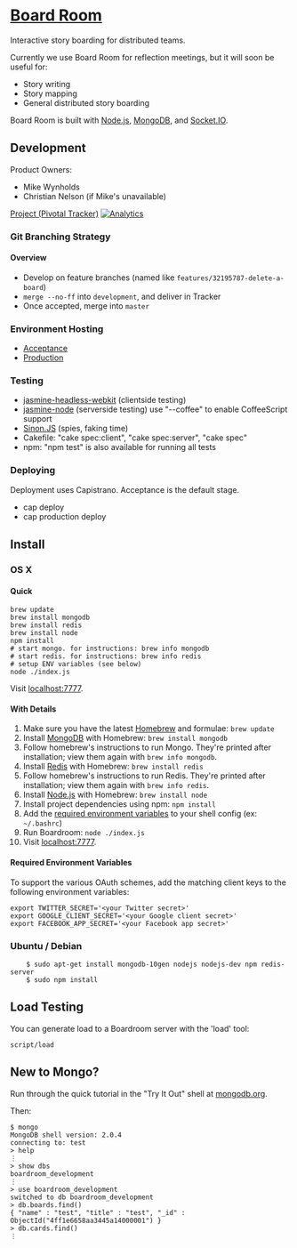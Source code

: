 # [Board Room](http://boardroom.carbonfive.com/)

Interactive story boarding for distributed teams.

Currently we use Board Room for reflection meetings, but it will soon be useful for:
* Story writing
* Story mapping
* General distributed story boarding

Board Room is built with [Node.js](http://nodejs.org/), [MongoDB](http://www.mongodb.org/), and [Socket.IO](http://socket.io/).

## Development

Product Owners:
- Mike Wynholds
- Christian Nelson (if Mike's unavailable)

[Project (Pivotal Tracker)](https://www.pivotaltracker.com/projects/540409)
[![Analytics](https://ga-beacon.appspot.com/UA-620051-20/boardroom/README?pixel)]()

### Git Branching Strategy

#### Overview
- Develop on feature branches (named like `features/32195787-delete-a-board`)
- `merge --no-ff` into `development`, and deliver in Tracker
- Once accepted, merge into `master`

### Environment Hosting
- [Acceptance](http://boardroom.carbonfive.com:81/)
- [Production](http://boardroom.carbonfive.com/)

### Testing

- [jasmine-headless-webkit](http://johnbintz.github.com/jasmine-headless-webkit/) (clientside testing)
- [jasmine-node](https://github.com/mhevery/jasmine-node) (serverside
testing) use "--coffee" to enable CoffeeScript support
- [Sinon.JS](http://sinonjs.org/) (spies, faking time)
- Cakefile: "cake spec:client", "cake spec:server", "cake spec"
- npm: "npm test" is also available for running all tests

### Deploying

Deployment uses Capistrano. Acceptance is the default stage.

- cap deploy
- cap production deploy

## Install

### OS X

#### Quick

    brew update
    brew install mongodb
    brew install redis
    brew install node
    npm install
    # start mongo. for instructions: brew info mongodb
    # start redis. for instructions: brew info redis
    # setup ENV variables (see below)
    node ./index.js

Visit [localhost:7777](http://localhost:7777).

#### With Details

1. Make sure you have the latest [Homebrew](http://mxcl.github.com/homebrew/) and formulae:
   `brew update`
2. Install [MongoDB](http://www.mongodb.org/) with Homebrew:
   `brew install mongodb`
3. Follow homebrew's instructions to run Mongo. They're printed after installation; view them again with `brew info mongodb`.
4. Install [Redis](http://redis.io/) with Homebrew:
   `brew install redis`
5. Follow homebrew's instructions to run Redis. They're printed after installation; view them again with `brew info redis`.
6. Install [Node.js](http://nodejs.org/) with Homebrew:
   `brew install node`
7. Install project dependencies using npm:
   `npm install`
8. Add the [required environment variables](#required-environment-variables) to your shell config (ex: `~/.bashrc`)
9. Run Boardroom:
   `node ./index.js`
10. Visit [localhost:7777](http://localhost:7777).

#### Required Environment Variables
To support the various OAuth schemes, add the matching client keys to the
following environment variables:

    export TWITTER_SECRET='<your Twitter secret>'
    export GOOGLE_CLIENT_SECRET='<your Google client secret>'
    export FACEBOOK_APP_SECRET='<your Facebook app secret>'

### Ubuntu / Debian

		$ sudo apt-get install mongodb-10gen nodejs nodejs-dev npm redis-server
		$ sudo npm install

## Load Testing

You can generate load to a Boardroom server with the 'load' tool:

    script/load

## New to Mongo?

Run through the quick tutorial in the "Try It Out" shell at [mongodb.org](http://www.mongodb.org/).

Then:

    $ mongo
    MongoDB shell version: 2.0.4
    connecting to: test
    > help
    ⋮
    > show dbs
    boardroom_development
    ⋮
    > use boardroom_development
    switched to db boardroom_development
    > db.boards.find()
    { "name" : "test", "title" : "test", "_id" : ObjectId("4ff1e6658aa3445a14000001") }
    > db.cards.find()
    ⋮
